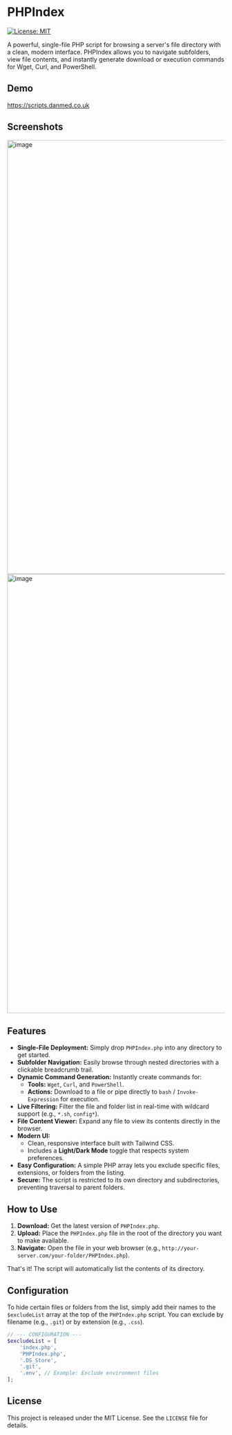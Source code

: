 # PHPIndex

[![License: MIT](https://img.shields.io/badge/License-MIT-yellow.svg)](https://opensource.org/licenses/MIT)

A powerful, single-file PHP script for browsing a server's file directory with a clean, modern interface. PHPIndex allows you to navigate subfolders, view file contents, and instantly generate download or execution commands for Wget, Curl, and PowerShell.

## Demo

https://scripts.danmed.co.uk

## Screenshots

<img width="1857" height="1003" alt="image" src="https://github.com/user-attachments/assets/eecff43f-65b7-48b6-85f7-5fb34abd1253" />
<img width="1875" height="1015" alt="image" src="https://github.com/user-attachments/assets/a87c5a57-3020-473f-80c3-7b92850f72b2" />


## Features

* **Single-File Deployment:** Simply drop `PHPIndex.php` into any directory to get started.
* **Subfolder Navigation:** Easily browse through nested directories with a clickable breadcrumb trail.
* **Dynamic Command Generation:** Instantly create commands for:
    * **Tools:** `Wget`, `Curl`, and `PowerShell`.
    * **Actions:** Download to a file or pipe directly to `bash` / `Invoke-Expression` for execution.
* **Live Filtering:** Filter the file and folder list in real-time with wildcard support (e.g., `*.sh`, `config*`).
* **File Content Viewer:** Expand any file to view its contents directly in the browser.
* **Modern UI:**
    * Clean, responsive interface built with Tailwind CSS.
    * Includes a **Light/Dark Mode** toggle that respects system preferences.
* **Easy Configuration:** A simple PHP array lets you exclude specific files, extensions, or folders from the listing.
* **Secure:** The script is restricted to its own directory and subdirectories, preventing traversal to parent folders.

## How to Use

1.  **Download:** Get the latest version of `PHPIndex.php`.
2.  **Upload:** Place the `PHPIndex.php` file in the root of the directory you want to make available.
3.  **Navigate:** Open the file in your web browser (e.g., `http://your-server.com/your-folder/PHPIndex.php`).

That's it! The script will automatically list the contents of its directory.

## Configuration

To hide certain files or folders from the list, simply add their names to the `$excludeList` array at the top of the `PHPIndex.php` script. You can exclude by filename (e.g., `.git`) or by extension (e.g., `.css`).

```php
// --- CONFIGURATION ---
$excludeList = [
    'index.php',
    'PHPIndex.php',
    '.DS_Store',
    '.git',
    '.env', // Example: Exclude environment files
];
```

## License

This project is released under the MIT License. See the `LICENSE` file for details.
